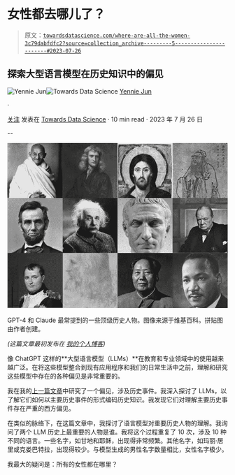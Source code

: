 # 女性都去哪儿了？

> 原文：[`towardsdatascience.com/where-are-all-the-women-3c79dabfdfc2?source=collection_archive---------5-----------------------#2023-07-26`](https://towardsdatascience.com/where-are-all-the-women-3c79dabfdfc2?source=collection_archive---------5-----------------------#2023-07-26)

## 探索大型语言模型在历史知识中的偏见

[](https://medium.com/@artfish?source=post_page-----3c79dabfdfc2--------------------------------)![Yennie Jun](https://medium.com/@artfish?source=post_page-----3c79dabfdfc2--------------------------------)[](https://towardsdatascience.com/?source=post_page-----3c79dabfdfc2--------------------------------)![Towards Data Science](https://towardsdatascience.com/?source=post_page-----3c79dabfdfc2--------------------------------) [Yennie Jun](https://medium.com/@artfish?source=post_page-----3c79dabfdfc2--------------------------------)

·

[关注](https://medium.com/m/signin?actionUrl=https%3A%2F%2Fmedium.com%2F_%2Fsubscribe%2Fuser%2F12ca1ab81192&operation=register&redirect=https%3A%2F%2Ftowardsdatascience.com%2Fwhere-are-all-the-women-3c79dabfdfc2&user=Yennie+Jun&userId=12ca1ab81192&source=post_page-12ca1ab81192----3c79dabfdfc2---------------------post_header-----------) 发表在 [Towards Data Science](https://towardsdatascience.com/?source=post_page-----3c79dabfdfc2--------------------------------) · 10 min read · 2023 年 7 月 26 日 [](https://medium.com/m/signin?actionUrl=https%3A%2F%2Fmedium.com%2F_%2Fvote%2Ftowards-data-science%2F3c79dabfdfc2&operation=register&redirect=https%3A%2F%2Ftowardsdatascience.com%2Fwhere-are-all-the-women-3c79dabfdfc2&user=Yennie+Jun&userId=12ca1ab81192&source=-----3c79dabfdfc2---------------------clap_footer-----------)

--

[](https://medium.com/m/signin?actionUrl=https%3A%2F%2Fmedium.com%2F_%2Fbookmark%2Fp%2F3c79dabfdfc2&operation=register&redirect=https%3A%2F%2Ftowardsdatascience.com%2Fwhere-are-all-the-women-3c79dabfdfc2&source=-----3c79dabfdfc2---------------------bookmark_footer-----------)![](img/84e3040a1892146c1f28f18f09536c4d.png)

GPT-4 和 Claude 最常提到的一些顶级历史人物。图像来源于维基百科。拼贴图由作者创建。

*(这篇文章最初发布在* [*我的个人博客*](https://www.artfish.ai/p/where-are-all-the-women)*)*

像 ChatGPT 这样的**大型语言模型（LLMs）**在教育和专业领域中的使用越来越广泛。在将这些模型整合到现有应用程序和我们的日常生活中之前，理解和研究这些模型中存在的各种偏见是非常重要的。

我在我的[上一篇文章](https://blog.yenniejun.com/p/world-history-through-ai)中研究了一个偏见，涉及历史事件。我深入探讨了 LLMs，以了解它们如何以主要历史事件的形式编码历史知识。我发现它们对理解主要历史事件存在严重的西方偏见。

在类似的脉络下，在这篇文章中，我探讨了语言模型对重要历史人物的理解。我询问了两个 LLM 历史上最重要的人物是谁。我将这个过程重复了 10 次，涉及 10 种不同的语言。一些名字，如甘地和耶稣，出现得非常频繁。其他名字，如玛丽·居里或克娄巴特拉，出现得较少。与模型生成的男性名字数量相比，女性名字极少。

我最大的疑问是：所有的女性都在哪里？
